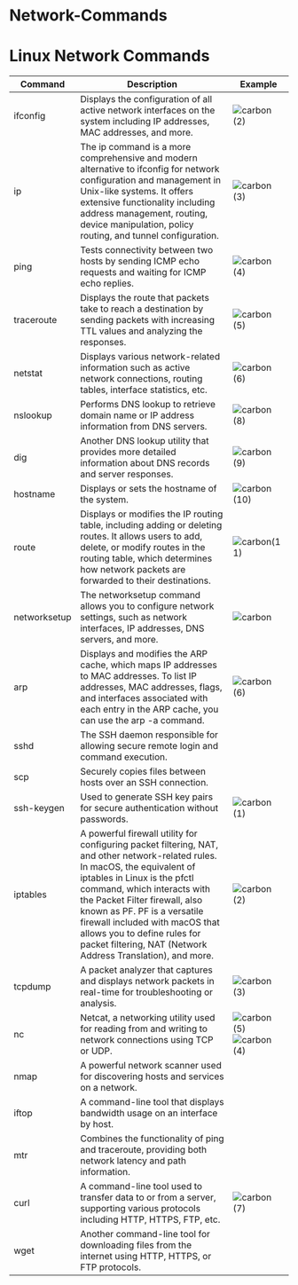 # Network-Commands

# Linux Network Commands


| Command       | Description                                              | Example |
|---------------|----------------------------------------------------------|-------------------------------------------------|
| ifconfig      | Displays the configuration of all active network interfaces on the system including IP addresses, MAC addresses, and more. | ![carbon (2)](https://github.com/gunduzl/Network-Commands/assets/69585166/4fc12585-2e2f-4c44-a916-367c1bbde1ad) |
| ip            | The ip command is a more comprehensive and modern alternative to ifconfig for network configuration and management in Unix-like systems. It offers extensive functionality including address management, routing, device manipulation, policy routing, and tunnel configuration.  | ![carbon (3)](https://github.com/gunduzl/Network-Commands/assets/69585166/1a8f179a-6f40-4608-bc56-dad6734833ba) |
| ping          | Tests connectivity between two hosts by sending ICMP echo requests and waiting for ICMP echo replies. | ![carbon (4)](https://github.com/gunduzl/Network-Commands/assets/69585166/f22106c1-7967-4901-acfa-f5116b478bcc) |
| traceroute    | Displays the route that packets take to reach a destination by sending packets with increasing TTL values and analyzing the responses. | ![carbon (5)](https://github.com/gunduzl/Network-Commands/assets/69585166/ffcd4094-c86b-4e11-b56f-127c6d19e7bb) |
| netstat       | Displays various network-related information such as active network connections, routing tables, interface statistics, etc. | ![carbon (6)](https://github.com/gunduzl/Network-Commands/assets/69585166/92c0b4ff-28c0-45d2-a428-1d53d187fa36) |
| nslookup      | Performs DNS lookup to retrieve domain name or IP address information from DNS servers. | ![carbon (8)](https://github.com/gunduzl/Network-Commands/assets/69585166/e912026c-58dc-4ea6-ba20-e995890b7e8a) |
| dig           | Another DNS lookup utility that provides more detailed information about DNS records and server responses. | ![carbon (9)](https://github.com/gunduzl/Network-Commands/assets/69585166/db725470-22be-4f90-8e88-0f5c9081f98c) |
| hostname      | Displays or sets the hostname of the system.             | ![carbon (10)](https://github.com/gunduzl/Network-Commands/assets/69585166/b91a1358-0700-466d-9418-a2a7f65e5146) |
| route         | Displays or modifies the IP routing table, including adding or deleting routes.  It allows users to add, delete, or modify routes in the routing table, which determines how network packets are forwarded to their destinations. | ![carbon(11)](https://github.com/gunduzl/Network-Commands/assets/69585166/99dcc440-8165-4cc7-907c-fbbdec43192e) |
| networksetup      | The networksetup command allows you to configure network settings, such as network interfaces, IP addresses, DNS servers, and more. | ![carbon](https://github.com/gunduzl/Network-Commands/assets/69585166/79f9ce03-3a07-4746-8ae0-3eff72ad2ded) |
| arp           | Displays and modifies the ARP cache, which maps IP addresses to MAC addresses. To list IP addresses, MAC addresses, flags, and interfaces associated with each entry in the ARP cache, you can use the arp -a command.| ![carbon (6)](https://github.com/gunduzl/Network-Commands/assets/69585166/c0bc464b-70ab-4c7e-b6cb-c52195a3b4df) |
| sshd          | The SSH daemon responsible for allowing secure remote login and command execution. | <!-- Add any additional notes here if needed --> |
| scp           | Securely copies files between hosts over an SSH connection. | <!-- Add any additional notes here if needed --> |
| ssh-keygen    | Used to generate SSH key pairs for secure authentication without passwords. | ![carbon (1)](https://github.com/gunduzl/Network-Commands/assets/69585166/20c8fe37-5446-4e04-a7a1-da5b9a05ab33) |
| iptables      | A powerful firewall utility for configuring packet filtering, NAT, and other network-related rules. In macOS, the equivalent of iptables in Linux is the pfctl command, which interacts with the Packet Filter firewall, also known as PF. PF is a versatile firewall included with macOS that allows you to define rules for packet filtering, NAT (Network Address Translation), and more. | ![carbon (2)](https://github.com/gunduzl/Network-Commands/assets/69585166/eb10a1d6-b244-4bee-9904-2ebc71a47031) |
| tcpdump       | A packet analyzer that captures and displays network packets in real-time for troubleshooting or analysis. | ![carbon (3)](https://github.com/gunduzl/Network-Commands/assets/69585166/9b9ef189-6189-4a06-9ab0-b50492d29c4e) |
| nc            | Netcat, a networking utility used for reading from and writing to network connections using TCP or UDP. | ![carbon (5)](https://github.com/gunduzl/Network-Commands/assets/69585166/e6e582be-b9ae-4174-93dc-4b69814a0a66) ![carbon (4)](https://github.com/gunduzl/Network-Commands/assets/69585166/c8b7a6f4-a8ad-4568-bb84-f03c4007b7b5) |
| nmap          | A powerful network scanner used for discovering hosts and services on a network. | <!-- Add any additional notes here if needed --> |
| iftop         | A command-line tool that displays bandwidth usage on an interface by host. | <!-- Add any additional notes here if needed --> |
| mtr           | Combines the functionality of ping and traceroute, providing both network latency and path information. | <!-- Add any additional notes here if needed --> |
| curl          | A command-line tool used to transfer data to or from a server, supporting various protocols including HTTP, HTTPS, FTP, etc. | ![carbon (7)](https://github.com/gunduzl/Network-Commands/assets/69585166/e6262f16-6ad4-42cc-8374-9709471d6d4e) |
| wget          | Another command-line tool for downloading files from the internet using HTTP, HTTPS, or FTP protocols. | <!-- Add any additional notes here if needed --> |


